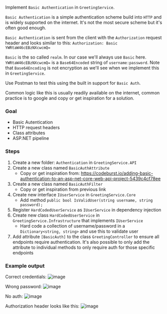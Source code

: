 Implement `Basic Authentication` in `GreetingService`.

`Basic Authentication` is a simple authentication scheme build into `HTTP` and is widely supported on the internet. It's not the most secure scheme but it's often good enough.

`Basic Authentication` is sent from the client with the `Authorization` request header and looks similar to this: `Authorization: Basic YWRtaW46cEBzNXcwcmQ=`

`Basic` is the so called `realm`. In our case we'll always use `Basic` here.
`YWRtaW46cEBzNXcwcmQ=` is a `Base64Encoded` string of `username:password`. Note that `Base64Encoding` is not encryption as we'll see when we implement this in `GreetingService`.

Use Postman to test this using the built in support for `Basic Auth`.

Common logic like this is usually readily available on the internet, common practice is to google and copy or get inspiration for a solution.

### Goal
- Basic Autentication
- HTTP request headers
- Class attributes
- ASP.NET pipeline

### Steps
1. Create a new folder: `Authentication` in `GreetingService.API`
2. Create a new class named `BasicAuthAttribute`
    - Copy or get inspiration from: https://codeburst.io/adding-basic-authentication-to-an-asp-net-core-web-api-project-5439c4cf78ee
3. Create a new class named `BasicAuthFilter`
    - Copy or get inspiration from previous link
4. Create new interface `IUserService` in `GreetingService.Core`
    - Add method `public bool IsValidUser(string username, string password);` 
5. Register `HardCodedUserService` as `IUserService` in dependency injection 
5. Create new class `HardCodedUserService` in `GreetingService.Infrastructure` that implements `IUserService`  
    - Hard code a collection of username/password in a `Dictionary<string, string>` and use this to validate user
6. Add attribute `[BasicAuth]` to the class `GreetingController` to ensure all endpoints require authentication. It's also possible to only add the attribute to individual methods to only require auth for those specific endpoints 

### Example output
Correct credentials:
![image](https://user-images.githubusercontent.com/2921523/146175085-83adb2bc-80f5-49d6-b76f-5ed9dd60a3fd.png)

Wrong password:
![image](https://user-images.githubusercontent.com/2921523/146175141-8685b998-44f7-4a7b-b17e-bd9cb9816099.png)

No auth:
![image](https://user-images.githubusercontent.com/2921523/146175302-b04912e2-402b-43f5-bd49-ec624371112b.png)

Authorization header looks like this:
![image](https://user-images.githubusercontent.com/2921523/146193061-b24b49a8-c81d-4d29-8ee0-273902d138ae.png)
